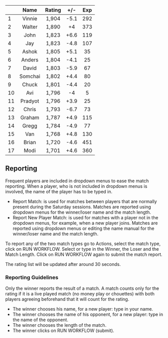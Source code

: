 | |Name|Rating|+/-|Exp|
|-|:--:|:----:|:-:|:-:|
|1|Vinnie|1,904|-5.1|292|
|2|Walter|1,890|+4|373|
|3|John|1,823|+6.6|119|
|4|Jay|1,823|-4.8|107|
|5|Ashok|1,805|+5.1|35|
|6|Anders|1,804|-4.1|25|
|7|David|1,803|-5.9|67|
|8|Somchai|1,802|+4.4|80|
|9|Chuck|1,801|-4.4|20|
|10|Avi|1,796|-4|5|
|11|Pradyot|1,796|+3.9|25|
|12|Chris|1,793|-6.7|73|
|13|Graham|1,787|+4.9|115|
|14|Gregg|1,784|-4.9|77|
|15|Van|1,768|+4.8|130|
|16|Brian|1,720|-4.6|451|
|17|Modi|1,701|+4.6|360|

 

## Reporting

Frequent players are included in dropdown menus to ease the match reporting.
When a player, who is not included in dropdown menus is involved, the name of the player has to be typed in.

- Report Match:  is used for matches between players that are normally present during the Saturday sessions.
Matches are reported using dropdown menus for the winner/loser name and the match length.
- Report New Player Match:  is used for matches with a player not in the dropdown menus, for example, when a new player joins.
Matches are reported using dropdown menus or editing the name manual for the winner/loser name and the match length.

To report any of the two match types go to Actions, select the match type, click on RUN WORKFLOW.
Select or type in the Winner, the Loser and the Match Length.
Click on RUN WORKFLOW again to submit the match report.

The rating list will be updated after around 30 seconds.

### Reporting Guidelines

Only the winner reports the result of a match.
A match counts only for the rating if it is a live played match (no money play or chouettes)
with both players agreeing beforehand that it will count for the rating.

- The winner chooses his name, for a new player: type in your name.
- The winner chooses the name of his opponent, for a new player: type in the name of the opponent.
- The winner chooses the length of the match.
- The winner clicks on RUN WORKFLOW (submit).
